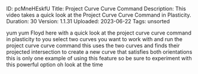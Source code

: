 ID: pcMneHEskfU
Title: Project Curve Curve Command
Description: This video takes a quick look at the Project Curve Curve Command in Plasticity.
Duration: 30
Version: 1.1.31
Uploaded: 2023-06-22
Tags: unsorted

yum yum
Floyd here with a quick look at the
project curve curve command in
plasticity to you select two curves you
want to work with and run the project
curve curve command this uses the two
curves and finds their projected
intersection to create a new curve that
satisfies both orientations this is only
one example of using this feature so be
sure to experiment with this powerful
option
oh look at the time
